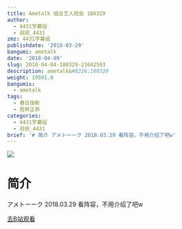 ```yaml
---
title: Ametalk 组合艺人班会 180329
author:
  - 4431字幕组
  - 叔叔_4431
zmz: 4431字幕组
publishdate: '2018-03-29'
bangumi: ametalk
date: '2018-04-09'
slug: 2018-04-04-180329-21642583
description: ametalk&#8226;180329
weight: 19591.0
bangumis:
  - ametalk
tags:
  - 春日俊彰
  - 若林正恭
categories:
  - 4431字幕组
  - 叔叔_4431
brief: '# 简介 アメトーーク 2018.03.29 看阵容，不用介绍了吧w'
---
```

![](https://i.imgur.com/aeXl95S.png)
# 简介  
アメトーーク 2018.03.29
看阵容，不用介绍了吧w  

[去B站观看](https://www.bilibili.com/video/av21642583/)
 
